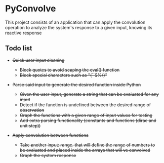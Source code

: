 # PyConvolve
This project consists of an application that can apply the convolution operation to analyze the system's 
response to a given input, knowing its reactive response

## Todo list

* ~~Quick user input cleaning~~
    * ~~Block quotes to avoid scaping the eval() function~~
    * ~~Block special characters such as "{´`$%\\}"~~

* ~~Parse said input to generate the desired function inside Python~~
    * ~~Given the user input, generate a string that can be evaluated for any input~~
    * ~~Detect if the function is undefined between the desired range of observation~~
    * ~~Graph the functions with a given range of input values for testing~~
    * ~~Add extra parsing functionality (constants and functions (dirac and unit step))~~
* ~~Apply convolution between functions~~
    * ~~Take another input: range. that will define the range of numbers to be evaluated and placed inside the arrays that will ve convolved~~
    * ~~Graph the system response~~
